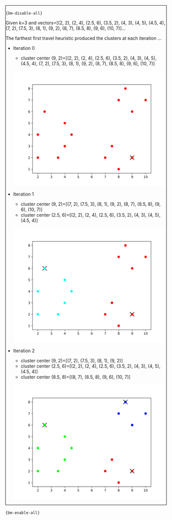 <div style="border:1px solid black;">

`{bm-disable-all}`

Given k=3 and vectors=[(2, 2), (2, 4), (2.5, 6), (3.5, 2), (4, 3), (4, 5), (4.5, 4), (7, 2), (7.5, 3), (8, 1), (9, 2), (8, 7), (8.5, 8), (9, 6), (10, 7)]...

The farthest first travel heuristic produced the clusters at each iteration ...

 * Iteration 0

    * cluster center (9, 2)=[(2, 2), (2, 4), (2.5, 6), (3.5, 2), (4, 3), (4, 5), (4.5, 4), (7, 2), (7.5, 3), (8, 1), (9, 2), (8, 7), (8.5, 8), (9, 6), (10, 7)]

   ![k-centers 2D plot](ch8_200301facb85eecbc36bc584203d746e_plot0.svg)

 * Iteration 1

    * cluster center (9, 2)=[(7, 2), (7.5, 3), (8, 1), (9, 2), (8, 7), (8.5, 8), (9, 6), (10, 7)]
    * cluster center (2.5, 6)=[(2, 2), (2, 4), (2.5, 6), (3.5, 2), (4, 3), (4, 5), (4.5, 4)]

   ![k-centers 2D plot](ch8_200301facb85eecbc36bc584203d746e_plot1.svg)

 * Iteration 2

    * cluster center (9, 2)=[(7, 2), (7.5, 3), (8, 1), (9, 2)]
    * cluster center (2.5, 6)=[(2, 2), (2, 4), (2.5, 6), (3.5, 2), (4, 3), (4, 5), (4.5, 4)]
    * cluster center (8.5, 8)=[(8, 7), (8.5, 8), (9, 6), (10, 7)]

   ![k-centers 2D plot](ch8_200301facb85eecbc36bc584203d746e_plot2.svg)

</div>

`{bm-enable-all}`

